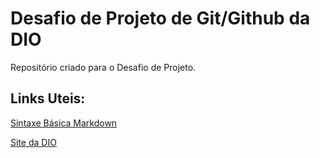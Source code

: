 # Desafio de Projeto de Git/Github da DIO
Repositório criado para o Desafio de Projeto.

## Links Uteis:
[Sintaxe Básica Markdown](https://www.markdownguide.org/basic-syntax/)

[Site da DIO](https://www.dio.me/)
